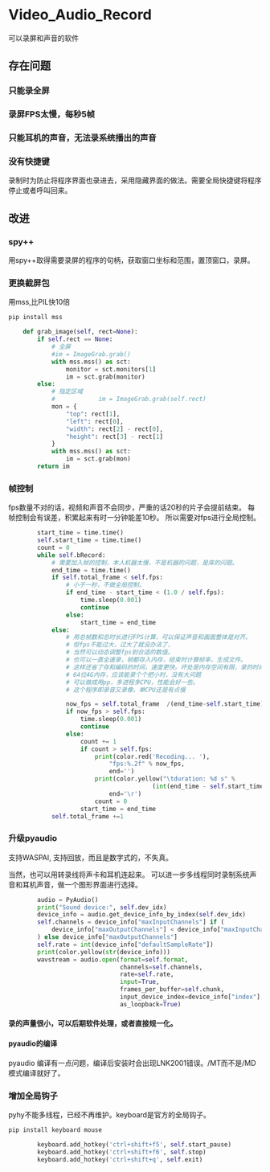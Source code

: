 # Video_Audio_Record

可以录屏和声音的软件

## 存在问题

### 只能录全屏

### 录屏FPS太慢，每秒5帧

### 只能耳机的声音，无法录系统播出的声音

### 没有快捷键

录制时为防止将程序界面也录进去，采用隐藏界面的做法。需要全局快捷键将程序停止或者呼叫回来。

## 改进

### spy++

用spy++取得需要录屏的程序的句柄，获取窗口坐标和范围，置顶窗口，录屏。

### 更换截屏包

用mss,比PIL快10倍

```bash
pip install mss
```

```python
    def grab_image(self, rect=None):
        if self.rect == None:
            # 全屏
            #im = ImageGrab.grab()
            with mss.mss() as sct:
                monitor = sct.monitors[1]
                im = sct.grab(monitor)
        else:
            # 指定区域
            #            im = ImageGrab.grab(self.rect)
            mon = {
                "top": rect[1],
                "left": rect[0],
                "width": rect[2] - rect[0],
                "height": rect[3] - rect[1]
            }
            with mss.mss() as sct:
                im = sct.grab(mon)
        return im
```

### 帧控制

fps数量不对的话，视频和声音不会同步，严重的话20秒的片子会提前结束。
每帧控制会有误差，积累起来有时一分钟能差10秒。
所以需要对fps进行全局控制。

```py
        start_time = time.time()
        self.start_time = time.time()
        count = 0
        while self.bRecord:
            # 需要加入帧的控制，本人机器太慢，不是机器的问题，是库的问题。
            end_time = time.time()
            if self.total_frame < self.fps:
                # 小于一秒，不做全局控制。            
                if end_time - start_time < (1.0 / self.fps):
                    time.sleep(0.001)
                    continue
                else:
                    start_time = end_time
            else:
                # 用总帧数和总时长进行FPS计算，可以保证声音和画面整体是对齐。
                # 但fps不能过大，过大了就没办法了，
                # 当然可以动态调整fps到合适的数值。
                # 也可以一直全速录，帧都存入内存，结束时计算帧率，生成文件。
                # 这样还省了存和编码的时间，速度更快。坏处是内存空间有限，录的时间有限
                # 64位4G内存，应该能录个个把小时，没有大问题
                # 可以做成用pp，多进程多CPU，性能会好一些。
                # 这个程序即录音又录像，单CPU还是有点慢

                now_fps = self.total_frame  /(end_time-self.start_time)
                if now_fps > self.fps:
                    time.sleep(0.001)
                    continue
                else:
                    count += 1
                    if count > self.fps:
                        print(color.red('Recoding... '),
                            "fps:%.2f" % now_fps,
                            end='')
                        print(color.yellow("\tduration: %d s" %
                                        (int(end_time - self.start_time))),
                            end='\r')
                        count = 0
                    start_time = end_time
            self.total_frame +=1
```

### 升级pyaudio

支持WASPAI, 支持回放，而且是数字式的，不失真。

当然，也可以用转录线将声卡和耳机连起来。
可以进一步多线程同时录制系统声音和耳机声音，做一个图形界面进行选择。

```python
        audio = PyAudio()
        print("Sound device:", self.dev_idx)
        device_info = audio.get_device_info_by_index(self.dev_idx)
        self.channels = device_info["maxInputChannels"] if (
            device_info["maxOutputChannels"] < device_info["maxInputChannels"]
        ) else device_info["maxOutputChannels"]
        self.rate = int(device_info["defaultSampleRate"])
        print(color.yellow(str(device_info)))
        wavstream = audio.open(format=self.format,
                               channels=self.channels,
                               rate=self.rate,
                               input=True,
                               frames_per_buffer=self.chunk,
                               input_device_index=device_info["index"],
                               as_loopback=True)
```

#### 录的声量很小，可以后期软件处理，或者直接规一化。

#### pyaudio的编译

pyaudio 编译有一点问题，编译后安装时会出现LNK2001错误。/MT而不是/MD模式编译就好了。

### 增加全局钩子

pyhy不能多线程，已经不再维护。keyboard是官方的全局钩子。

```bash
pip install keyboard mouse
```

```python
        keyboard.add_hotkey('ctrl+shift+f5', self.start_pause)
        keyboard.add_hotkey('ctrl+shift+f6', self.stop)
        keyboard.add_hotkey('ctrl+shift+q', self.exit)
```
